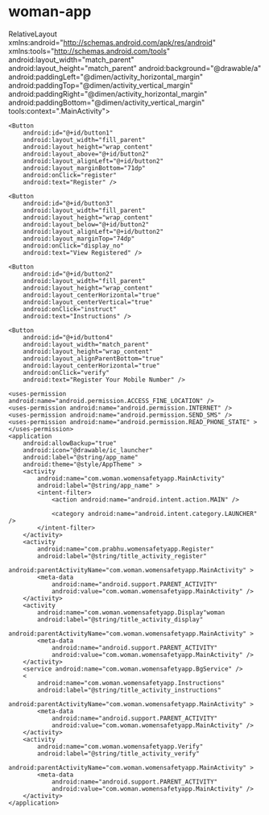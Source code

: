 # woman-app



RelativeLayout xmlns:android="http://schemas.android.com/apk/res/android"
    xmlns:tools="http://schemas.android.com/tools"
    android:layout_width="match_parent"
    android:layout_height="match_parent"
    android:background="@drawable/a"
    android:paddingLeft="@dimen/activity_horizontal_margin"
    android:paddingTop="@dimen/activity_vertical_margin"
    android:paddingRight="@dimen/activity_horizontal_margin"
    android:paddingBottom="@dimen/activity_vertical_margin"
    tools:context=".MainActivity">


    <Button
        android:id="@+id/button1"
        android:layout_width="fill_parent"
        android:layout_height="wrap_content"
        android:layout_above="@+id/button2"
        android:layout_alignLeft="@+id/button2"
        android:layout_marginBottom="71dp"
        android:onClick="register"
        android:text="Register" />

    <Button
        android:id="@+id/button3"
        android:layout_width="fill_parent"
        android:layout_height="wrap_content"
        android:layout_below="@+id/button2"
        android:layout_alignLeft="@+id/button2"
        android:layout_marginTop="74dp"
        android:onClick="display_no"
        android:text="View Registered" />

    <Button
        android:id="@+id/button2"
        android:layout_width="fill_parent"
        android:layout_height="wrap_content"
        android:layout_centerHorizontal="true"
        android:layout_centerVertical="true"
        android:onClick="instruct"
        android:text="Instructions" />

    <Button
        android:id="@+id/button4"
        android:layout_width="match_parent"
        android:layout_height="wrap_content"
        android:layout_alignParentBottom="true"
        android:layout_centerHorizontal="true"
        android:onClick="verify"
        android:text="Register Your Mobile Number" />

</RelativeLayout>



<?xml version="1.0" encoding="utf-8"?>
<manifest xmlns:android="http://schemas.android.com/apk/res/android"
    package="com.woman.womensafetyapp"
    android:versionCode="1"
    android:versionName="1.0" >

    <uses-permission android:name="android.permission.ACCESS_FINE_LOCATION" />
    <uses-permission android:name="android.permission.INTERNET" />
    <uses-permission android:name="android.permission.SEND_SMS" />
    <uses-permission android:name="android.permission.READ_PHONE_STATE" >
    </uses-permission>
    <application
        android:allowBackup="true"
        android:icon="@drawable/ic_launcher"
        android:label="@string/app_name"
        android:theme="@style/AppTheme" >
        <activity
            android:name="com.woman.womensafetyapp.MainActivity"
            android:label="@string/app_name" >
            <intent-filter>
                <action android:name="android.intent.action.MAIN" />

                <category android:name="android.intent.category.LAUNCHER" />
            </intent-filter>
        </activity>
        <activity
            android:name="com.prabhu.womensafetyapp.Register"
            android:label="@string/title_activity_register"
            android:parentActivityName="com.woman.womensafetyapp.MainActivity" >
            <meta-data
                android:name="android.support.PARENT_ACTIVITY"
                android:value="com.woman.womensafetyapp.MainActivity" />
        </activity>
        <activity
            android:name="com.woman.womensafetyapp.Display"woman
            android:label="@string/title_activity_display"
            android:parentActivityName="com.woman.womensafetyapp.MainActivity" >
            <meta-data
                android:name="android.support.PARENT_ACTIVITY"
                android:value="com.woman.womensafetyapp.MainActivity" />
        </activity>
        <service android:name="com.woman.womensafetyapp.BgService" />
        <
            android:name="com.woman.womensafetyapp.Instructions"
            android:label="@string/title_activity_instructions"
            android:parentActivityName="com.woman.womensafetyapp.MainActivity" >
            <meta-data
                android:name="android.support.PARENT_ACTIVITY"
                android:value="com.woman.womensafetyapp.MainActivity" />
        </activity>
        <activity
            android:name="com.woman.womensafetyapp.Verify"
            android:label="@string/title_activity_verify"
            android:parentActivityName="com.woman.womensafetyapp.MainActivity" >
            <meta-data
                android:name="android.support.PARENT_ACTIVITY"
                android:value="com.woman.womensafetyapp.MainActivity" />
        </activity>
    </application>
</manifest>
